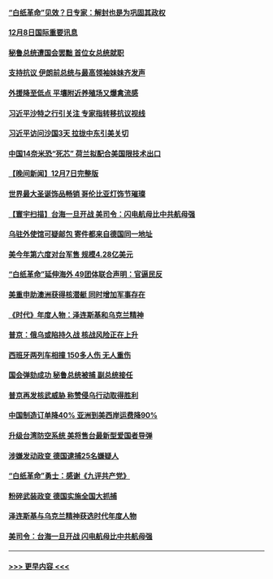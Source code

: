 #### [“白纸革命”见效？日专家：解封也是为巩固其政权](../pages/prog202/a103593458.md?t=12082150) 
#### [12月8日国际重要讯息](../pages/prog202/a103593451.md?t=12082150) 
#### [秘鲁总统遭国会罢黜 首位女总统就职](../pages/prog202/a103593454.md?t=12082150) 
#### [支持抗议 伊朗前总统与最高领袖妹妹齐发声](../pages/prog202/a103593433.md?t=12082150) 
#### [外援降至低点 平壤附近养殖场又爆禽流感](../pages/prog202/a103593440.md?t=12082150) 
#### [习近平沙特之行引关注 专家指转移抗议视线](../pages/prog202/a103593437.md?t=12082150) 
#### [习近平访问沙国3天 拉拢中东引美关切](../pages/prog202/a103593347.md?t=12082150) 
#### [中国14奈米恐“死芯” 荷兰拟配合美国限技术出口](../pages/prog202/a103593339.md?t=12082150) 
#### [【晚间新闻】12月7日完整版](../pages/prog202/a103593257.md?t=12082150) 
#### [世界最大圣诞饰品畅销 哥伦比亚灯饰节璀璨](../pages/prog202/a103593254.md?t=12082150) 
#### [【寰宇扫描】台海一旦开战 美司令：闪电航母比中共航母强](../pages/prog202/a103593243.md?t=12082150) 
#### [乌驻外使馆可疑邮包 寄件都来自德国同一地址](../pages/prog202/a103593272.md?t=12082150) 
#### [美今年第六度对台军售 规模4.28亿美元](../pages/prog202/a103593109.md?t=12082150) 
#### [“白纸革命”延伸海外 49团体联合声明：官逼民反](../pages/prog202/a103593084.md?t=12082150) 
#### [美重申助澳洲获得核潜艇 同时增加军事存在](../pages/prog202/a103593100.md?t=12082150) 
#### [《时代》年度人物：泽连斯基和乌克兰精神](../pages/prog202/a103593104.md?t=12082150) 
#### [普京：俄乌或陷持久战 核战风险正在上升](../pages/prog202/a103593102.md?t=12082150) 
#### [西班牙两列车相撞 150多人伤 无人重伤](../pages/prog202/a103593106.md?t=12082150) 
#### [国会弹劾成功 秘鲁总统被捕 副总统接任](../pages/prog202/a103593009.md?t=12082150) 
#### [普京再发核武威胁 称赞侵乌行动取得胜利](../pages/prog202/a103592953.md?t=12082150) 
#### [中国制造订单降40% 亚洲到美西岸运费降90%](../pages/prog202/a103592946.md?t=12082150) 
#### [升级台湾防空系统 美将售台最新型爱国者导弹](../pages/prog202/a103592952.md?t=12082150) 
#### [涉嫌发动政变 德国逮捕25名嫌疑人](../pages/prog202/a103592905.md?t=12082150) 
#### [“白纸革命”勇士：感谢《九评共产党》](../pages/prog202/a103592900.md?t=12082150) 
#### [粉碎武装政变 德国实施全国大抓捕](../pages/prog202/a103592749.md?t=12082150) 
#### [泽连斯基与乌克兰精神获选时代年度人物](../pages/prog202/a103592720.md?t=12082150) 
#### [美司令：台海一旦开战 闪电航母比中共航母强](../pages/prog202/a103592717.md?t=12082150) 

----
#### [ >>> 更早内容 <<< ](../indexes/prog202-earlier.md)
